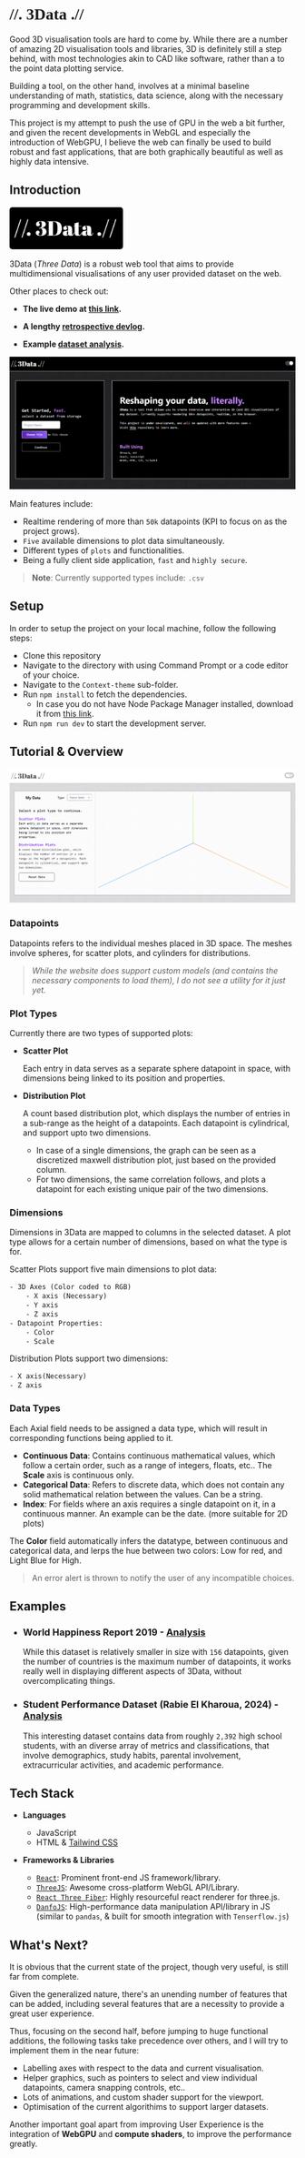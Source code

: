 # <span style = "font-weight: bold; font-family: Tahoma;"> //. 3Data .// </span>

Good 3D visualisation tools are hard to come by. While there are a number of amazing 2D visualisation tools and libraries, 3D is definitely still a step behind, with most technologies akin to CAD like software, rather than a to the point data plotting service.

Building a tool, on the other hand, involves at a minimal baseline understanding of math, statistics, data science, along with the necessary programming and development skills.

This project is my attempt to push the use of GPU in the web a bit further, and given the recent developments in WebGL and especially the introduction of WebGPU, I believe the web can finally be used to build robust and fast applications, that are both graphically beautiful as well as highly data intensive.

## Introduction

<img src="./images/logo.png" style="width: 200px; border-radius:5px">


3Data (*Three Data*) is a robust web tool that aims to provide multidimensional visualisations of any user provided dataset on the web.

Other places to check out:

- **The live demo at [this link](https://3data.netlify.app/).**

- **A lengthy [retrospective devlog](./README_long.md).**

- **Example [dataset analysis](./examples.md).**

<img src="./images/01.png">


Main features include:
- Realtime rendering of more than `50k` datapoints (KPI to focus on as the project grows).
- `Five` available dimensions to plot data simultaneously.
- Different types of `plots` and functionalities.
- Being a fully client side application, `fast` and `highly secure`. 

> **Note**: Currently supported types include: `.csv` 

## Setup
In order to setup the project on your local machine, follow the following steps:
- Clone this repository
- Navigate to the directory with using Command Prompt or a code editor of your choice.
- Navigate to the `Context-theme` sub-folder.
- Run `npm install` to fetch the dependencies.
    - In case you do not have Node Package Manager installed, download it from [this link](https://nodejs.org/en/download/prebuilt-installer).
- Run `npm run dev` to start the development server.

## Tutorial & Overview

<img src="./images/02.png">

### Datapoints 
Datapoints refers to the individual meshes placed in 3D space. The meshes involve spheres, for scatter plots, and cylinders for distributions. 
> *While the website does support custom models (and contains the necessary components to load them), I do not see a utility for it just yet.*

### Plot Types
Currently there are two types of supported plots:

- **Scatter Plot**
    
    Each entry in data serves as a separate sphere datapoint in space, with dimensions being linked to its position and properties.

- **Distribution Plot**

    A count based distribution plot, which displays the number of entries in a sub-range as the height of a datapoints. Each datapoint is cylindrical, and support upto two dimensions.

    - In case of a single dimensions, the graph can be seen as a discretized maxwell distribution plot, just based on the provided column.
    - For two dimensions, the same correlation follows, and plots a datapoint for each existing unique pair of the two dimensions.

### Dimensions

Dimensions in 3Data are mapped to columns in the selected dataset. A plot type allows for a certain number of dimensions, based on what the type is for.

Scatter Plots support five main dimensions to plot data:
```
- 3D Axes (Color coded to RGB)
    - X axis (Necessary)
    - Y axis
    - Z axis
- Datapoint Properties:
    - Color
    - Scale
```
Distribution Plots support two dimensions:
```
- X axis(Necessary)
- Z axis
```

### Data Types

Each Axial field needs to be assigned a data type, which will result in corresponding functions being applied to it.

- **Continuous Data**: Contains continuous mathematical values, which follow a certain order, such as a range of integers, floats, etc.. The **Scale** axis is continuous only.
- **Categorical Data**: Refers to discrete data, which does not contain any solid mathematical relation between the values. Can be a string.
- **Index**: For fields where an axis requires a single datapoint on it, in a continuous manner. An example can be the date. (more suitable for 2D plots)

The **Color** field automatically infers the datatype, between continuous and categorical data, and lerps the hue between two colors: Low for red, and Light Blue for High.

> An error alert is thrown to notify the user of any incompatible choices.

## Examples

- ### World Happiness Report 2019 - [Analysis](./examples.md#world-happiness-report-2019)
    
    While this dataset is relatively smaller in size with `156` datapoints, given the number of countries is the maximum number of datapoints, it works really well in displaying different aspects of 3Data, without overcomplicating things.
    

- ### Student Performance Dataset (Rabie El Kharoua, 2024) - [Analysis]() 

    This interesting dataset contains data from roughly `2,392` high school students, with an diverse array of metrics and classifications, that involve demographics, study habits, parental involvement, extracurricular activities, and academic performance.

## Tech Stack

- **Languages**
    - JavaScript 
    - HTML & [Tailwind CSS](https://tailwindcss.com/)

- **Frameworks & Libraries**
    - [`React`](https://react.dev/): Prominent front-end JS framework/library.
    - [`ThreeJS`](https://threejs.org/): Awesome cross-platform WebGL API/Library.
    - [`React Three Fiber`](https://r3f.docs.pmnd.rs/getting-started/introduction): Highly resourceful react renderer for three.js.
    - [`DanfoJS`](https://danfo.jsdata.org/): High-performance data manipulation API/library in JS (similar to `pandas`, & built for smooth integration with `Tenserflow.js`)

## What's Next?

It is obvious that the current state of the project, though very useful, is still far from complete. 

Given the generalized nature, there's an unending number of features that can be added, including several features that are a necessity to provide a great user experience.

Thus, focusing on the second half, before jumping to huge functional additions, the following tasks take precedence over others, and I will try to implement them in the near future:
- Labelling axes with respect to the data and current visualisation.
- Helper graphics, such as pointers to select and view individual datapoints, camera snapping controls, etc..
- Lots of animations, and custom shader support for the viewport.
- Optimisation of the current algorithims to support larger datasets.

Another important goal apart from improving User Experience is the integration of **WebGPU** and **compute shaders**, to improve the performance greatly.
